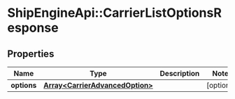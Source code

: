 # ShipEngineApi::CarrierListOptionsResponse

## Properties
Name | Type | Description | Notes
------------ | ------------- | ------------- | -------------
**options** | [**Array&lt;CarrierAdvancedOption&gt;**](CarrierAdvancedOption.md) |  | [optional] 


